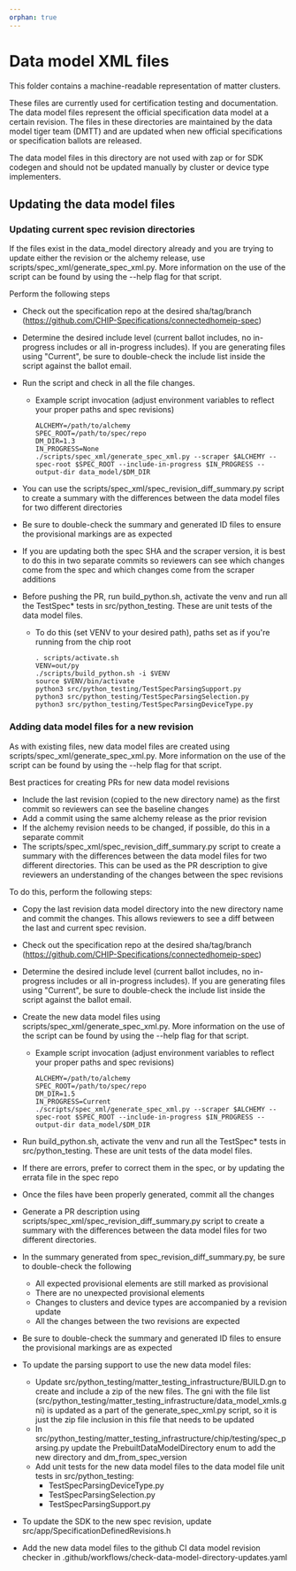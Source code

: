 ```yaml
---
orphan: true
---
```


# Data model XML files

This folder contains a machine-readable representation of matter clusters.

These files are currently used for certification testing and documentation. The
data model files represent the official specification data model at a certain
revision. The files in these directories are maintained by the data model tiger
team (DMTT) and are updated when new official specifications or specification
ballots are released.

The data model files in this directory are not used with zap or for SDK codegen
and should not be updated manually by cluster or device type implementers.

## Updating the data model files

### Updating current spec revision directories

If the files exist in the data_model directory already and you are trying to
update either the revision or the alchemy release, use
scripts/spec_xml/generate_spec_xml.py. More information on the use of the script
can be found by using the --help flag for that script.

Perform the following steps

-   Check out the specification repo at the desired sha/tag/branch
    (https://github.com/CHIP-Specifications/connectedhomeip-spec)
-   Determine the desired include level (current ballot includes, no in-progress
    includes or all in-progress includes). If you are generating files using
    "Current", be sure to double-check the include list inside the script
    against the ballot email.
-   Run the script and check in all the file changes.

    -   Example script invocation (adjust environment variables to reflect your
        proper paths and spec revisions)

        ```
        ALCHEMY=/path/to/alchemy
        SPEC_ROOT=/path/to/spec/repo
        DM_DIR=1.3
        IN_PROGRESS=None
        ./scripts/spec_xml/generate_spec_xml.py --scraper $ALCHEMY --spec-root $SPEC_ROOT --include-in-progress $IN_PROGRESS --output-dir data_model/$DM_DIR
        ```

-   You can use the scripts/spec_xml/spec_revision_diff_summary.py script to
    create a summary with the differences between the data model files for two
    different directories
-   Be sure to double-check the summary and generated ID files to ensure the
    provisional markings are as expected
-   If you are updating both the spec SHA and the scraper version, it is best to
    do this in two separate commits so reviewers can see which changes come from
    the spec and which changes come from the scraper additions
-   Before pushing the PR, run build_python.sh, activate the venv and run all
    the TestSpec\* tests in src/python_testing. These are unit tests of the data
    model files.

    -   To do this (set VENV to your desired path), paths set as if you're
        running from the chip root

        ```
        . scripts/activate.sh
        VENV=out/py
        ./scripts/build_python.sh -i $VENV
        source $VENV/bin/activate
        python3 src/python_testing/TestSpecParsingSupport.py
        python3 src/python_testing/TestSpecParsingSelection.py
        python3 src/python_testing/TestSpecParsingDeviceType.py
        ```

### Adding data model files for a new revision

As with existing files, new data model files are created using
scripts/spec_xml/generate_spec_xml.py. More information on the use of the script
can be found by using the --help flag for that script.

Best practices for creating PRs for new data model revisions

-   Include the last revision (copied to the new directory name) as the first
    commit so reviewers can see the baseline changes
-   Add a commit using the same alchemy release as the prior revision
-   If the alchemy revision needs to be changed, if possible, do this in a
    separate commit
-   The scripts/spec_xml/spec_revision_diff_summary.py script to create a
    summary with the differences between the data model files for two different
    directories. This can be used as the PR description to give reviewers an
    understanding of the changes between the spec revisions

To do this, perform the following steps:

-   Copy the last revision data model directory into the new directory name and
    commit the changes. This allows reviewers to see a diff between the last and
    current spec revision.
-   Check out the specification repo at the desired sha/tag/branch
    (https://github.com/CHIP-Specifications/connectedhomeip-spec)
-   Determine the desired include level (current ballot includes, no in-progress
    includes or all in-progress includes). If you are generating files using
    "Current", be sure to double-check the include list inside the script
    against the ballot email.
-   Create the new data model files using scripts/spec_xml/generate_spec_xml.py.
    More information on the use of the script can be found by using the --help
    flag for that script.

    -   Example script invocation (adjust environment variables to reflect your
        proper paths and spec revisions)

        ```
        ALCHEMY=/path/to/alchemy
        SPEC_ROOT=/path/to/spec/repo
        DM_DIR=1.5
        IN_PROGRESS=Current
        ./scripts/spec_xml/generate_spec_xml.py --scraper $ALCHEMY --spec-root $SPEC_ROOT --include-in-progress $IN_PROGRESS --output-dir data_model/$DM_DIR
        ```

-   Run build_python.sh, activate the venv and run all the TestSpec\* tests in
    src/python_testing. These are unit tests of the data model files.
-   If there are errors, prefer to correct them in the spec, or by updating the
    errata file in the spec repo
-   Once the files have been properly generated, commit all the changes
-   Generate a PR description using
    scripts/spec_xml/spec_revision_diff_summary.py script to create a summary
    with the differences between the data model files for two different
    directories.
-   In the summary generated from spec_revision_diff_summary.py, be sure to
    double-check the following
    -   All expected provisional elements are still marked as provisional
    -   There are no unexpected provisional elements
    -   Changes to clusters and device types are accompanied by a revision
        update
    -   All the changes between the two revisions are expected
-   Be sure to double-check the summary and generated ID files to ensure the
    provisional markings are as expected
-   To update the parsing support to use the new data model files:
    -   Update src/python_testing/matter_testing_infrastructure/BUILD.gn to
        create and include a zip of the new files. The gni with the file list
        (src/python_testing/matter_testing_infrastructure/data_model_xmls.gni)
        is updated as a part of the generate_spec_xml.py script, so it is just
        the zip file inclusion in this file that needs to be updated
    -   In
        src/python_testing/matter_testing_infrastructure/chip/testing/spec_parsing.py
        update the PrebuiltDataModelDirectory enum to add the new directory and
        dm_from_spec_version
    -   Add unit tests for the new data model files to the data model file unit
        tests in src/python_testing:
        -   TestSpecParsingDeviceType.py
        -   TestSpecParsingSelection.py
        -   TestSpecParsingSupport.py
-   To update the SDK to the new spec revision, update
    src/app/SpecificationDefinedRevisions.h
-   Add the new data model files to the github CI data model revision checker in
    .github/workflows/check-data-model-directory-updates.yaml
